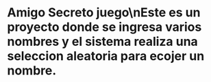 # Amigo Secreto juego\nEste es un proyecto donde se ingresa varios nombres y el sistema realiza una seleccion aleatoria para ecojer un nombre.
